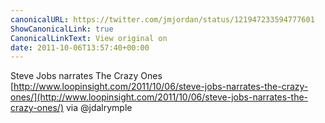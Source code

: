 ```yaml
---
canonicalURL: https://twitter.com/jmjordan/status/121947233594777601
ShowCanonicalLink: true
CanonicalLinkText: View original on
date: 2011-10-06T13:57:40+00:00
---
```

Steve Jobs narrates The Crazy Ones [http://www.loopinsight.com/2011/10/06/steve-jobs-narrates-the-crazy-ones/](http://www.loopinsight.com/2011/10/06/steve-jobs-narrates-the-crazy-ones/) via @jdalrymple